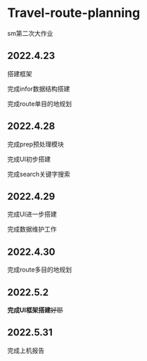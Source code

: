 # Travel-route-planning
sm第二次大作业

## 2022.4.23
搭建框架

完成infor数据结构搭建

完成route单目的地规划

## 2022.4.28
完成prep预处理模块

完成UI初步搭建

完成search关键字搜索

## 2022.4.29
完成UI进一步搭建

完成数据维护工作

## 2022.4.30
完成route多目的地规划

## 2022.5.2
**完成UI框架搭建**~~好耶~~

## 2022.5.31
完成上机报告
